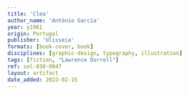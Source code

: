 ```yaml
---
title: 'Clea'
author_name: 'António Garcia'
year: y1961
origin: Portugal
publisher: 'Ulisseia'
formats: [book-cover, book]
disciplines: [graphic-design, typography, illustration]
tags: [fiction, "Lawrence Durrell"]
ref: sol-030-0047
layout: artifact
date_added: 2022-02-15
---
```

